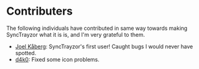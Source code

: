 Contributers
============

The following individuals have contributed in same way towards making SyncTrayzor what it is is, and I'm very grateful to them.

 - [Joel Kåberg](https://github.com/jkaberg): SyncTrayzor's first user! Caught bugs I would never have spotted.
 - [d4k0](https://github.com/d4k0): Fixed some icon problems.
